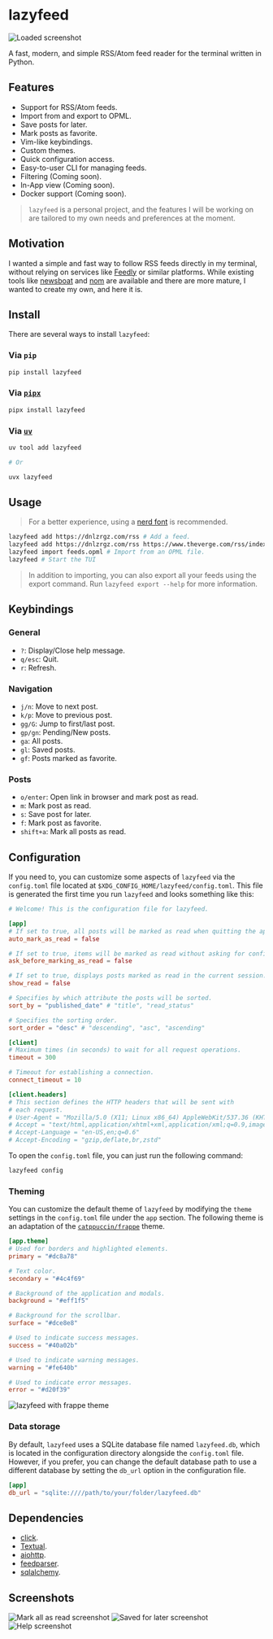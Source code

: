 # lazyfeed

![Loaded screenshot](./.github/screenshot-loaded.png)

A fast, modern, and simple RSS/Atom feed reader for the terminal written in Python.

## Features

- Support for RSS/Atom feeds.
- Import from and export to OPML.
- Save posts for later.
- Mark posts as favorite.
- Vim-like keybindings.
- Custom themes.
- Quick configuration access.
- Easy-to-user CLI for managing feeds.
- Filtering (Coming soon).
- In-App view (Coming soon).
- Docker support (Coming soon).

> `lazyfeed` is a personal project, and the features I will be working on are tailored to my own needs and preferences at the moment.

## Motivation

I wanted a simple and fast way to follow RSS feeds directly in my terminal, without relying on services like [Feedly](https://feedly.com/) or similar platforms. While existing tools like [newsboat](https://github.com/newsboat/newsboat) and [nom](https://github.com/guyfedwards/nom) are available and there are more mature, I wanted to create my own, and here it is.

## Install

There are several ways to install `lazyfeed`:

### Via `pip`

```bash
pip install lazyfeed
```

### Via [`pipx`](https://github.com/pypa/pipx)

```bash
pipx install lazyfeed

```

### Via [`uv`](https://github.com/astral-sh/uv)

```bash
uv tool add lazyfeed

# Or

uvx lazyfeed
```

## Usage

> For a better experience, using a [nerd font](https://www.nerdfonts.com/) is recommended.

```bash
lazyfeed add https://dnlzrgz.com/rss # Add a feed.
lazyfeed add https://dnlzrgz.com/rss https://www.theverge.com/rss/index.xml # Add multiple feeds at once.
lazyfeed import feeds.opml # Import from an OPML file.
lazyfeed # Start the TUI
```

> In addition to importing, you can also export all your feeds using the export command. Run `lazyfeed export --help` for more information.

## Keybindings

### General

- `?`: Display/Close help message.
- `q/esc`: Quit.
- `r`: Refresh.

### Navigation

- `j/n`: Move to next post.
- `k/p`: Move to previous post.
- `gg/G`: Jump to first/last post.
- `gp/gn`: Pending/New posts.
- `ga`: All posts.
- `gl`: Saved posts.
- `gf`: Posts marked as favorite.

### Posts

- `o/enter`: Open link in browser and mark post as read.
- `m`: Mark post as read.
- `s`: Save post for later.
- `f`: Mark post as favorite.
- `shift+a`: Mark all posts as read.

## Configuration

If you need to, you can customize some aspects of `lazyfeed` via the `config.toml` file located at `$XDG_CONFIG_HOME/lazyfeed/config.toml`. This file is generated the first time you run `lazyfeed` and looks something like this:

```config.toml
# Welcome! This is the configuration file for lazyfeed.

[app]
# If set to true, all posts will be marked as read when quitting the application.
auto_mark_as_read = false

# If set to true, items will be marked as read without asking for confirmation.
ask_before_marking_as_read = false

# If set to true, displays posts marked as read in the current session.
show_read = false

# Specifies by which attribute the posts will be sorted.
sort_by = "published_date" # "title", "read_status"

# Specifies the sorting order.
sort_order = "desc" # "descending", "asc", "ascending"

[client]
# Maximum times (in seconds) to wait for all request operations.
timeout = 300

# Timeout for establishing a connection.
connect_timeout = 10

[client.headers]
# This section defines the HTTP headers that will be sent with
# each request.
# User-Agent = "Mozilla/5.0 (X11; Linux x86_64) AppleWebKit/537.36 (KHTML, like Gecko) Chrome/128.0.0.0 Safari/537.36"
# Accept = "text/html,application/xhtml+xml,application/xml;q=0.9,image/avif,image/webp,image/apng,*/*;q=0.8"
# Accept-Language = "en-US,en;q=0.6"
# Accept-Encoding = "gzip,deflate,br,zstd"
```

To open the `config.toml` file, you can just run the following command:

```bash
lazyfeed config
```

### Theming

You can customize the default theme of `lazyfeed` by modifying the `theme` settings in the `config.toml` file under the `app` section. The following theme is an adaptation of the [`catppuccin/frappe`](https://github.com/catppuccin/catppuccin) theme.

```toml
[app.theme]
# Used for borders and highlighted elements.
primary = "#dc8a78"

# Text color.
secondary = "#4c4f69"

# Background of the application and modals.
background = "#eff1f5"

# Background for the scrollbar.
surface = "#dce8e8"

# Used to indicate success messages.
success = "#40a02b"

# Used to indicate warning messages.
warning = "#fe640b"

# Used to indicate error messages.
error = "#d20f39"
```

![lazyfeed with frappe theme](./.github/lazyfeed_theme.png)

### Data storage

By default, `lazyfeed` uses a SQLite database file named `lazyfeed.db`, which is located in the configuration directory alongside the `config.toml` file. However, if you prefer, you can change the default database path to use a different database by setting the `db_url` option in the configuration file.

```toml
[app]
db_url = "sqlite:////path/to/your/folder/lazyfeed.db"
```

## Dependencies

- [click](https://click.palletsprojects.com/en/8.1.x/).
- [Textual](https://www.textualize.io/).
- [aiohttp](https://docs.aiohttp.org/en/stable/index.html).
- [feedparser](https://feedparser.readthedocs.io/en/latest/basic.html).
- [sqlalchemy](https://www.sqlalchemy.org/).

## Screenshots

![Mark all as read screenshot](./.github/screenshot-mark-all-as-read.png)
![Saved for later screenshot](./.github/screenshot-saved.png)
![Help screenshot](./.github/screenshot-help.png)
